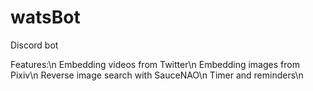 # watsBot
Discord bot


Features:\n
Embedding videos from Twitter\n
Embedding images from Pixiv\n
Reverse image search with SauceNAO\n
Timer and reminders\n

